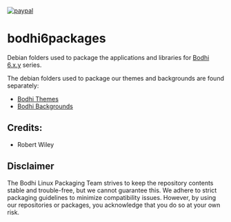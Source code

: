 [![paypal](https://www.paypalobjects.com/en_US/i/btn/btn_donate_SM.gif)](https://www.paypal.com/paypalme/rbtylee)

# bodhi6packages

Debian folders used to package the applications and libraries for [Bodhi 6.x.y](http://bodhilinux.com) series.

The debian folders used to package our themes and backgrounds are found separately:

* [Bodhi Themes](https://github.com/BodhiDev/Bodhi-themes)
* [Bodhi Backgrounds](https://github.com/BodhiDev/bodhi-backgrounds)

## Credits: 
* Robert Wiley 

## Disclaimer

The Bodhi Linux Packaging Team strives to keep the repository contents stable and trouble-free, but we cannot guarantee this. We adhere to strict packaging guidelines to minimize compatibility issues. However, by using our repositories or packages, you acknowledge that you do so at your own risk.
